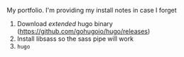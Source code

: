 My portfolio. I'm providing my install notes in case I forget

1) Download *extended* hugo binary (https://github.com/gohugoio/hugo/releases)
2) Install libsass so the sass pipe will work
3) `hugo`